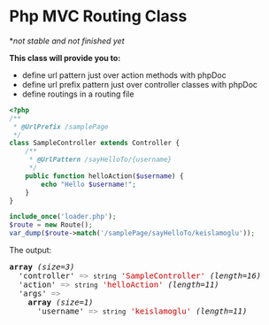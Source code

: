 # Php MVC Routing Class
**not stable and not finished yet*

**This class will provide you to:**
- define url pattern just over action methods with phpDoc
- define url prefix pattern just over controller classes with phpDoc
- define routings in a routing file
```php
<?php
/**
 * @UrlPrefix /samplePage
 */
class SampleController extends Controller {
    /**
     * @UrlPattern /sayHelloTo/{username}
     */
    public function helloAction($username) {
        echo "Hello $username!";
    }
}

include_once('loader.php');
$route = new Route();
var_dump($route->match('/samplePage/sayHelloTo/keislamoglu'));
```
The output:
<pre class='xdebug-var-dump' dir='ltr'>
<b>array</b> <i>(size=3)</i>
  'controller' <font color='#888a85'>=&gt;</font> <small>string</small> <font color='#cc0000'>'SampleController'</font> <i>(length=16)</i>
  'action' <font color='#888a85'>=&gt;</font> <small>string</small> <font color='#cc0000'>'helloAction'</font> <i>(length=11)</i>
  'args' <font color='#888a85'>=&gt;</font> 
    <b>array</b> <i>(size=1)</i>
      'username' <font color='#888a85'>=&gt;</font> <small>string</small> <font color='#cc0000'>'keislamoglu'</font> <i>(length=11)</i>
</pre>
